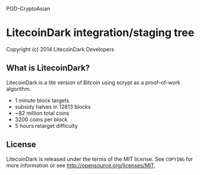 POD-CryptoAsian


LitecoinDark integration/staging tree
================================

Copyright (c) 2014 LitecoinDark Developers

What is LitecoinDark?
----------------

LitecoinDark is a lite version of Bitcoin using scrypt as a proof-of-work algorithm.
 - 1 minute block targets
 - subsidy halves in 12813 blocks 
 - ~82 million total coins
 - 3200 coins per block
 - 5 hours retarget difficulty

License
-------

LitecoinDark is released under the terms of the MIT license. See `COPYING` for more
information or see http://opensource.org/licenses/MIT.



